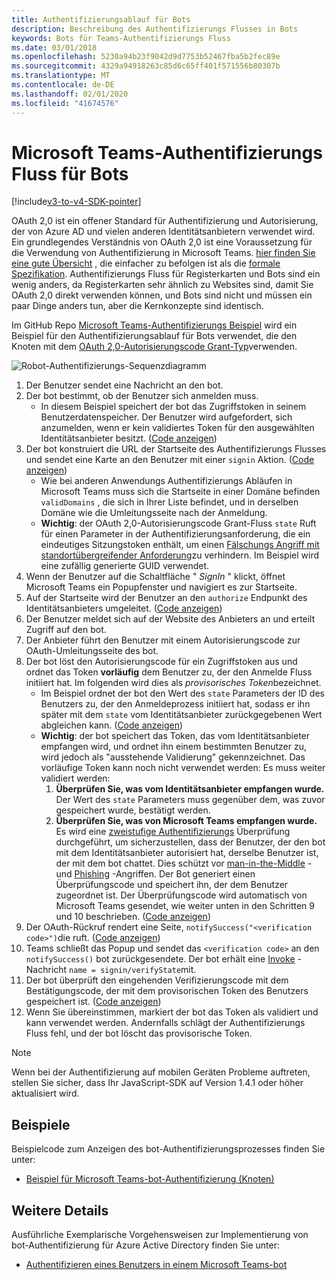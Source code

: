```yaml
---
title: Authentifizierungsablauf für Bots
description: Beschreibung des Authentifizierungs Flusses in Bots
keywords: Bots für Teams-Authentifizierungs Fluss
ms.date: 03/01/2018
ms.openlocfilehash: 5230a94b23f9042d9d7753b52467fba5b2fec89e
ms.sourcegitcommit: 4329a94918263c85d6c65ff401f571556b80307b
ms.translationtype: MT
ms.contentlocale: de-DE
ms.lasthandoff: 02/01/2020
ms.locfileid: "41674576"
---
```

# <a name="microsoft-teams-authentication-flow-for-bots"></a>Microsoft Teams-Authentifizierungs Fluss für Bots

[!include[v3-to-v4-SDK-pointer](~/includes/v3-to-v4-pointer-bots.md)]

OAuth 2,0 ist ein offener Standard für Authentifizierung und Autorisierung, der von Azure AD und vielen anderen Identitätsanbietern verwendet wird. Ein grundlegendes Verständnis von OAuth 2,0 ist eine Voraussetzung für die Verwendung von Authentifizierung in Microsoft Teams. [hier finden Sie eine gute Übersicht](https://aaronparecki.com/oauth-2-simplified/) , die einfacher zu befolgen ist als die [formale Spezifikation](https://oauth.net/2/). Authentifizierungs Fluss für Registerkarten und Bots sind ein wenig anders, da Registerkarten sehr ähnlich zu Websites sind, damit Sie OAuth 2,0 direkt verwenden können, und Bots sind nicht und müssen ein paar Dinge anders tun, aber die Kernkonzepte sind identisch.

Im GitHub Repo [Microsoft Teams-Authentifizierungs Beispiel](https://github.com/OfficeDev/microsoft-teams-sample-auth-node) wird ein Beispiel für den Authentifizierungsablauf für Bots verwendet, die den Knoten mit dem [OAuth 2,0-Autorisierungscode Grant-Typ](https://oauth.net/2/grant-types/authorization-code/)verwenden.

![Robot-Authentifizierungs-Sequenzdiagramm](~/assets/images/authentication/bot_auth_sequence_diagram.png)

1. Der Benutzer sendet eine Nachricht an den bot.
2. Der bot bestimmt, ob der Benutzer sich anmelden muss.
    * In diesem Beispiel speichert der bot das Zugriffstoken in seinem Benutzerdatenspeicher. Der Benutzer wird aufgefordert, sich anzumelden, wenn er kein validiertes Token für den ausgewählten Identitätsanbieter besitzt. ([Code anzeigen](https://github.com/OfficeDev/microsoft-teams-sample-auth-node/blob/469952a26d618dbf884a3be53c7d921cc580b1e2/src/utils/AuthenticationUtils.ts#L58-L76))
3. Der bot konstruiert die URL der Startseite des Authentifizierungs Flusses und sendet eine Karte an den Benutzer mit einer `signin` Aktion. ([Code anzeigen](https://github.com/OfficeDev/microsoft-teams-sample-auth-node/blob/469952a26d618dbf884a3be53c7d921cc580b1e2/src/dialogs/BaseIdentityDialog.ts#L160-L190))
    * Wie bei anderen Anwendungs Authentifizierungs Abläufen in Microsoft Teams muss sich die Startseite in einer Domäne befinden `validDomains` , die sich in Ihrer Liste befindet, und in derselben Domäne wie die Umleitungsseite nach der Anmeldung.
    * **Wichtig**: der OAuth 2,0-Autorisierungscode Grant-Fluss `state` Ruft für einen Parameter in der Authentifizierungsanforderung, die ein eindeutiges Sitzungstoken enthält, um einen [Fälschungs Angriff mit standortübergreifender Anforderung](https://en.wikipedia.org/wiki/Cross-site_request_forgery)zu verhindern. Im Beispiel wird eine zufällig generierte GUID verwendet.
4. Wenn der Benutzer auf die Schaltfläche " *SignIn* " klickt, öffnet Microsoft Teams ein Popupfenster und navigiert es zur Startseite.
5. Auf der Startseite wird der Benutzer an den `authorize` Endpunkt des Identitätsanbieters umgeleitet. ([Code anzeigen](https://github.com/OfficeDev/microsoft-teams-sample-auth-node/blob/469952a26d618dbf884a3be53c7d921cc580b1e2/public/html/auth-start.html#L51-L56))
6. Der Benutzer meldet sich auf der Website des Anbieters an und erteilt Zugriff auf den bot.
7. Der Anbieter führt den Benutzer mit einem Autorisierungscode zur OAuth-Umleitungsseite des bot.
8. Der bot löst den Autorisierungscode für ein Zugriffstoken aus und ordnet das Token **vorläufig** dem Benutzer zu, der den Anmelde Fluss initiiert hat. Im folgenden wird dies als *provisorisches Token*bezeichnet.
    * Im Beispiel ordnet der bot den Wert des `state` Parameters der ID des Benutzers zu, der den Anmeldeprozess initiiert hat, sodass er ihn später mit dem `state` vom Identitätsanbieter zurückgegebenen Wert abgleichen kann. ([Code anzeigen](https://github.com/OfficeDev/microsoft-teams-sample-auth-node/blob/469952a26d618dbf884a3be53c7d921cc580b1e2/src/AuthBot.ts#L70-L99))
    * **Wichtig**: der bot speichert das Token, das vom Identitätsanbieter empfangen wird, und ordnet ihn einem bestimmten Benutzer zu, wird jedoch als "ausstehende Validierung" gekennzeichnet. Das vorläufige Token kann noch nicht verwendet werden: Es muss weiter validiert werden: 
      1. **Überprüfen Sie, was vom Identitätsanbieter empfangen wurde.** Der Wert des `state` Parameters muss gegenüber dem, was zuvor gespeichert wurde, bestätigt werden. 
      1. **Überprüfen Sie, was von Microsoft Teams empfangen wurde.** Es wird eine [zweistufige Authentifizierungs](https://en.wikipedia.org/wiki/Man-in-the-middle_attack) Überprüfung durchgeführt, um sicherzustellen, dass der Benutzer, der den bot mit dem Identitätsanbieter autorisiert hat, derselbe Benutzer ist, der mit dem bot chattet. Dies schützt vor [man-in-the-Middle](https://en.wikipedia.org/wiki/Man-in-the-middle_attack) -und [Phishing](https://en.wikipedia.org/wiki/Phishing) -Angriffen. Der Bot generiert einen Überprüfungscode und speichert ihn, der dem Benutzer zugeordnet ist. Der Überprüfungscode wird automatisch von Microsoft Teams gesendet, wie weiter unten in den Schritten 9 und 10 beschrieben. ([Code anzeigen](https://github.com/OfficeDev/microsoft-teams-sample-auth-node/blob/469952a26d618dbf884a3be53c7d921cc580b1e2/src/AuthBot.ts#L100-L113))
9. Der OAuth-Rückruf rendert eine Seite, `notifySuccess("<verification code>")`die ruft. ([Code anzeigen](https://github.com/OfficeDev/microsoft-teams-sample-auth-node/blob/master/src/views/oauth-callback-success.hbs))
10. Teams schließt das Popup und sendet das `<verification code>` an den `notifySuccess()` bot zurückgesendete. Der bot erhält eine [Invoke](/bot-framework/dotnet/bot-builder-dotnet-activities#invoke) -Nachricht `name = signin/verifyState`mit.
11. Der bot überprüft den eingehenden Verifizierungscode mit dem Bestätigungscode, der mit dem provisorischen Token des Benutzers gespeichert ist. ([Code anzeigen](https://github.com/OfficeDev/microsoft-teams-sample-auth-node/blob/469952a26d618dbf884a3be53c7d921cc580b1e2/src/dialogs/BaseIdentityDialog.ts#L127-L140))
12. Wenn Sie übereinstimmen, markiert der bot das Token als validiert und kann verwendet werden. Andernfalls schlägt der Authentifizierungs Fluss fehl, und der bot löscht das provisorische Token.

> [!Note]
> Wenn bei der Authentifizierung auf mobilen Geräten Probleme auftreten, stellen Sie sicher, dass Ihr JavaScript-SDK auf Version 1.4.1 oder höher aktualisiert wird.

## <a name="samples"></a>Beispiele

Beispielcode zum Anzeigen des bot-Authentifizierungsprozesses finden Sie unter:

* [Beispiel für Microsoft Teams-bot-Authentifizierung (Knoten)](https://github.com/OfficeDev/microsoft-teams-sample-auth-node)

## <a name="more-details"></a>Weitere Details

Ausführliche Exemplarische Vorgehensweisen zur Implementierung von bot-Authentifizierung für Azure Active Directory finden Sie unter:

* [Authentifizieren eines Benutzers in einem Microsoft Teams-bot](~/resources/bot-v3/bot-authentication/auth-bot-AAD.md)
